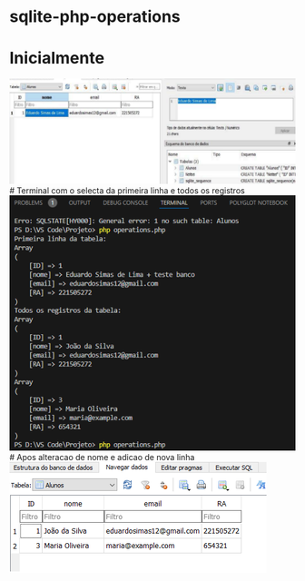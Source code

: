 # sqlite-php-operations
# Inicialmente
<img src="/1.png" alt="1">
# Terminal com o selecta da primeira linha e todos os registros
<img src="/2.png" alt="1">
# Apos alteracao de nome e adicao de nova linha
<img src="/3.png" alt="1">
